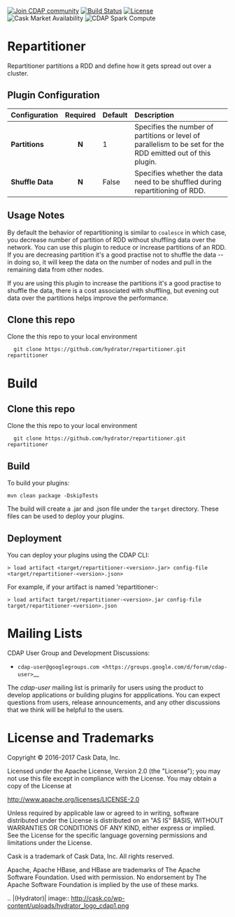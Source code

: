 <a href="https://cdap-users.herokuapp.com/"><img alt="Join CDAP community" src="https://cdap-users.herokuapp.com/badge.svg?t=repartitioner"/></a> [![Build Status](https://travis-ci.org/hydrator/repartitioner.svg?branch=develop)](https://travis-ci.org/hydrator/repartitioner) [![License](https://img.shields.io/badge/License-Apache%202.0-blue.svg)](https://opensource.org/licenses/Apache-2.0)
<img  alt="Cask Market Availability" src="https://cdap-users.herokuapp.com/assets/cm-notavailable.svg"/>
<img  alt="CDAP Spark Compute" src="https://cdap-users.herokuapp.com/assets/cdap-sparkcompute.svg"/>

# Repartitioner

Repartitioner partitions a RDD and define how it gets spread out over a cluster. 

## Plugin Configuration

| Configuration | Required | Default | Description |
| :------------ | :------: | :----- | :---------- |
| **Partitions** | **N** | 1 | Specifies the number of partitions or level of parallelism to be set for the RDD emitted out of this plugin. |
| **Shuffle Data** | **N** | False | Specifies whether the data need to be shuffled during repartitioning of RDD. |

## Usage Notes

By default the behavior of repartitioning is similar to ```coalesce``` in which case, you decrease number of partition of RDD without shuffling data over the network. You can use this plugin to reduce or increase partitions of an RDD. If you are decreasing partition it's a good practise not to shuffle the data -- in doing so, it will keep the data on the number of nodes and pull in the remaining data from other nodes. 

If you are using this plugin to increase the partitions it's a good practise to shuffle the data, there is a cost associated with shuffling, but evening out data over the partitions helps improve the performance. 

## Clone this repo
Clone the this repo to your local environment

```
  git clone https://github.com/hydrator/repartitioner.git repartitioner
```

# Build

## Clone this repo
Clone the this repo to your local environment

```
  git clone https://github.com/hydrator/repartitioner.git repartitioner
```

## Build

To build your plugins:

    mvn clean package -DskipTests

The build will create a .jar and .json file under the ``target`` directory.
These files can be used to deploy your plugins.

## Deployment
You can deploy your plugins using the CDAP CLI:

    > load artifact <target/repartitioner-<version>.jar> config-file <target/repartitioner-<version>.json>

For example, if your artifact is named 'repartitioner-<version>:

    > load artifact target/repartitioner-<version>.jar config-file target/repartitioner-<version>.json

# Mailing Lists

CDAP User Group and Development Discussions:

- `cdap-user@googlegroups.com <https://groups.google.com/d/forum/cdap-user>`__

The *cdap-user* mailing list is primarily for users using the product to develop
applications or building plugins for appplications. You can expect questions from 
users, release announcements, and any other discussions that we think will be helpful 
to the users.


# License and Trademarks

Copyright © 2016-2017 Cask Data, Inc.

Licensed under the Apache License, Version 2.0 (the "License"); you may not use this file except
in compliance with the License. You may obtain a copy of the License at

http://www.apache.org/licenses/LICENSE-2.0

Unless required by applicable law or agreed to in writing, software distributed under the 
License is distributed on an "AS IS" BASIS, WITHOUT WARRANTIES OR CONDITIONS OF ANY KIND, 
either express or implied. See the License for the specific language governing permissions 
and limitations under the License.

Cask is a trademark of Cask Data, Inc. All rights reserved.

Apache, Apache HBase, and HBase are trademarks of The Apache Software Foundation. Used with
permission. No endorsement by The Apache Software Foundation is implied by the use of these marks.

.. |(Hydrator)| image:: http://cask.co/wp-content/uploads/hydrator_logo_cdap1.png


